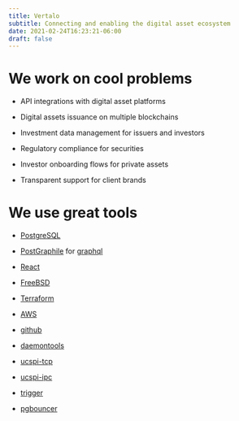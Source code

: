 ```yaml
---
title: Vertalo
subtitle: Connecting and enabling the digital asset ecosystem
date: 2021-02-24T16:23:21-06:00
draft: false
---
```


# We work on cool problems

- API integrations with digital asset platforms

- Digital assets issuance on multiple blockchains

- Investment data management for issuers and investors

- Regulatory compliance for securities

- Investor onboarding flows for private assets

- Transparent support for client brands

# We use great tools

- [PostgreSQL](https://www.postgresql.org/) 

- [PostGraphile](https://www.graphile.org/) for [graphql](https://graphql.org/)

- [React](https://reactjs.org/) 

- [FreeBSD](https://www.freebsd.org) 

- [Terraform](https://www.terraform.io) 

- [AWS](https://aws.amazon.com) 

- [github](https://github.com) 

- [daemontools](https://untroubled.org/daemontools-encore/) 

- [ucspi-tcp](https://cr.yp.to/ucspi-tcp.html) 

- [ucspi-ipc](http://www.superscript.com/ucspi-ipc/) 

- [trigger](https://github.com/SuperScript/trigger) 

- [pgbouncer](https://www.pgbouncer.org/) 

